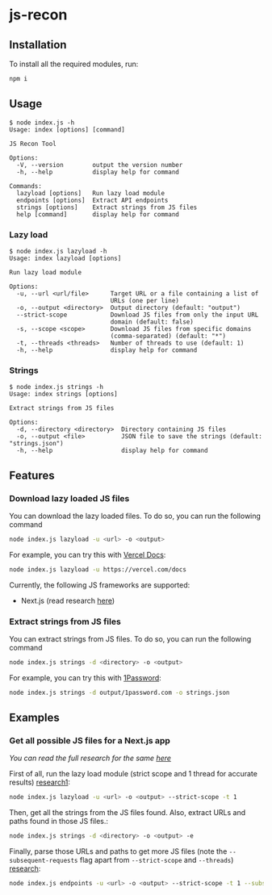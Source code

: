 # js-recon
## Installation
To install all the required modules, run:
```bash
npm i
```

## Usage
```
$ node index.js -h
Usage: index [options] [command]

JS Recon Tool

Options:
  -V, --version        output the version number
  -h, --help           display help for command

Commands:
  lazyload [options]   Run lazy load module
  endpoints [options]  Extract API endpoints
  strings [options]    Extract strings from JS files
  help [command]       display help for command
```

### Lazy load
```
$ node index.js lazyload -h
Usage: index lazyload [options]

Run lazy load module

Options:
  -u, --url <url/file>      Target URL or a file containing a list of
                            URLs (one per line)
  -o, --output <directory>  Output directory (default: "output")
  --strict-scope            Download JS files from only the input URL
                            domain (default: false)
  -s, --scope <scope>       Download JS files from specific domains
                            (comma-separated) (default: "*")
  -t, --threads <threads>   Number of threads to use (default: 1)
  -h, --help                display help for command

```

### Strings
```
$ node index.js strings -h
Usage: index strings [options]

Extract strings from JS files

Options:
  -d, --directory <directory>  Directory containing JS files
  -o, --output <file>          JSON file to save the strings (default: "strings.json")
  -h, --help                   display help for command
```

## Features
### Download lazy loaded JS files
You can download the lazy loaded files. To do so, you can run the following command
```bash
node index.js lazyload -u <url> -o <output>
```

For example, you can try this with [Vercel Docs](https://vercel.com/docs):
```bash
node index.js lazyload -u https://vercel.com/docs
```

Currently, the following JS frameworks are supported:
- Next.js (read research [here](research/next_js.md))

### Extract strings from JS files
You can extract strings from JS files. To do so, you can run the following command
```bash
node index.js strings -d <directory> -o <output>
```

For example, you can try this with [1Password](https://1password.com):
```bash
node index.js strings -d output/1password.com -o strings.json
```

## Examples
### Get all possible JS files for a Next.js app
*You can read the full research for the same [here](research/next_js.md#lazy-loaded-files)*

First of all, run the lazy load module (strict scope and 1 thread for accurate results) [research1](research/next_js.md#analysis-of-vercel-docs):
```bash
node index.js lazyload -u <url> -o <output> --strict-scope -t 1
```

Then, get all the strings from the JS files found. Also, extract URLs and paths found in those JS files.:
```bash
node index.js strings -d <directory> -o <output> -e
```

Finally, parse those URLs and paths to get more JS files (note the `--subsequent-requests` flag apart from `--strict-scope` and `--threads`) [research](research/next_js.md#analysis-of-xai):
```bash
node index.js endpoints -u <url> -o <output> --strict-scope -t 1 --subsequent-requests
```
